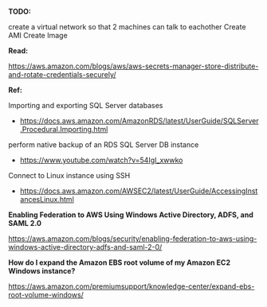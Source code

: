 
<b>TODO:</b>

create a virtual network so that 2 machines can talk to eachother
Create AMI 
Create Image

<b>Read:</b>

https://aws.amazon.com/blogs/aws/aws-secrets-manager-store-distribute-and-rotate-credentials-securely/


<b>Ref:</b>

Importing and exporting SQL Server databases
- https://docs.aws.amazon.com/AmazonRDS/latest/UserGuide/SQLServer.Procedural.Importing.html

perform native backup of an RDS SQL Server DB instance
- https://www.youtube.com/watch?v=54IgI_xwwko

Connect to Linux instance using SSH
 - https://docs.aws.amazon.com/AWSEC2/latest/UserGuide/AccessingInstancesLinux.html

<b>Enabling Federation to AWS Using Windows Active Directory, ADFS, and SAML 2.0</b>


https://aws.amazon.com/blogs/security/enabling-federation-to-aws-using-windows-active-directory-adfs-and-saml-2-0/

<b>How do I expand the Amazon EBS root volume of my Amazon EC2 Windows instance?</b>


https://aws.amazon.com/premiumsupport/knowledge-center/expand-ebs-root-volume-windows/
